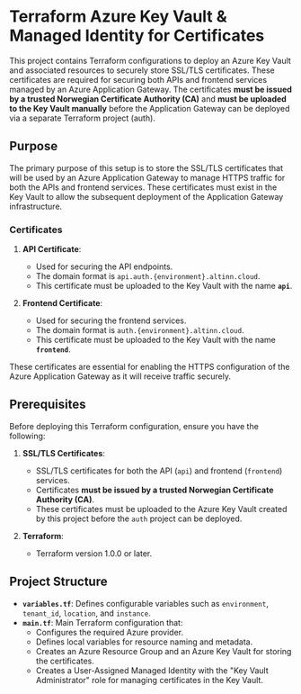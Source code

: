 # Terraform Azure Key Vault & Managed Identity for Certificates

This project contains Terraform configurations to deploy an Azure Key Vault and associated resources to securely store SSL/TLS certificates. These certificates are required for securing both APIs and frontend services managed by an Azure Application Gateway. The certificates **must be issued by a trusted Norwegian Certificate Authority (CA)** and **must be uploaded to the Key Vault manually** before the Application Gateway can be deployed via a separate Terraform project (auth).

## Purpose

The primary purpose of this setup is to store the SSL/TLS certificates that will be used by an Azure Application Gateway to manage HTTPS traffic for both the APIs and frontend services. These certificates must exist in the Key Vault to allow the subsequent deployment of the Application Gateway infrastructure.

### Certificates

1. **API Certificate**: 
   - Used for securing the API endpoints.
   - The domain format is `api.auth.{environment}.altinn.cloud`.
   - This certificate must be uploaded to the Key Vault with the name **`api`**.

2. **Frontend Certificate**:
   - Used for securing the frontend services.
   - The domain format is `auth.{environment}.altinn.cloud`.
   - This certificate must be uploaded to the Key Vault with the name **`frontend`**.

These certificates are essential for enabling the HTTPS configuration of the Azure Application Gateway as it will receive traffic securely.

## Prerequisites

Before deploying this Terraform configuration, ensure you have the following:

1. **SSL/TLS Certificates**:
   - SSL/TLS certificates for both the API (`api`) and frontend (`frontend`) services.
   - Certificates **must be issued by a trusted Norwegian Certificate Authority (CA)**.
   - These certificates must be uploaded to the Azure Key Vault created by this project before the `auth` project can be deployed.

2. **Terraform**:
   - Terraform version 1.0.0 or later.

## Project Structure

- **`variables.tf`**: Defines configurable variables such as `environment`, `tenant_id`, `location`, and `instance`.
- **`main.tf`**: Main Terraform configuration that:
  - Configures the required Azure provider.
  - Defines local variables for resource naming and metadata.
  - Creates an Azure Resource Group and an Azure Key Vault for storing the certificates.
  - Creates a User-Assigned Managed Identity with the "Key Vault Administrator" role for managing certificates in the Key Vault.

